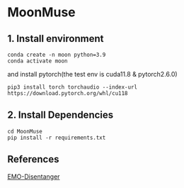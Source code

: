 # MoonMuse
## 1. Install environment
```
conda create -n moon python=3.9
conda activate moon
```
and install pytorch(the test env is cuda11.8 & pytorch2.6.0)
```
pip3 install torch torchaudio --index-url https://download.pytorch.org/whl/cu118
```

## 2. Install Dependencies
```
cd MoonMuse
pip install -r requirements.txt
```

## References
[EMO-Disentanger](https://github.com/Yuer867/EMO-Disentanger)
